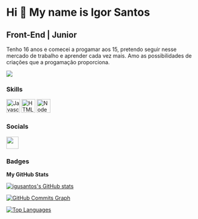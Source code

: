Hi 👋 My name is Igor Santos
==========================

Front-End | Junior
-----------------------------

Tenho 16 anos e comecei a progamar aos 15, pretendo seguir nesse mercado de trabalho e aprender cada vez mais. Amo as possibilidades de criações que a progamação proporciona.

<a href="https://www.github.com/IguSantos" target="_blank" rel="noreferrer"><img
src="https://img.shields.io/github/followers/igusantos?logo=github&style=for-the-badge&color=3382ed&labelColor=171717" /></a>

### Skills

<p align="left">
<a href="https://developer.mozilla.org/en-US/docs/Web/JavaScript" target="_blank" rel="noreferrer"><img src="https://raw.githubusercontent.com/danielcranney/readme-generator/main/public/icons/skills/javascript-colored.svg" width="36" height="36" alt="Javascript" /></a>
<a href="https://developer.mozilla.org/en-US/docs/Glossary/HTML5" target="_blank" rel="noreferrer"><img src="https://raw.githubusercontent.com/danielcranney/readme-generator/main/public/icons/skills/html5-colored.svg" width="36" height="36" alt="HTML5" /></a>
<a href="https://nodejs.org/en/" target="_blank" rel="noreferrer"><img src="https://raw.githubusercontent.com/danielcranney/readme-generator/main/public/icons/skills/nodejs-colored.svg" width="36" height="36" alt="NodeJS" /></a>
  
</p>

### Socials
</a> <a href="https://www.github.com/IguSantos" target="_blank" rel="noreferrer"><img src="https://raw.githubusercontent.com/danielcranney/readme-generator/main/public/icons/socials/github-dark.svg" width="32" height="32" /></a> 

### Badges

<b>My GitHub Stats</b>

<a href="http://www.github.com/igusantos"><img src="https://github-readme-stats-peguimasid.vercel.app/api?username=igusantos&show_icons=true&hide=&count_private=true&title_color=3382ed&text_color=ffffff&icon_color=3382ed&bg_color=171717&hide_border=true&show_icons=true" alt="igusantos's GitHub stats" /></a>


<a href="http://www.github.com/igusantos"><img src="https://github-readme-activity-graph.cyclic.app/graph?username=igusantos&bg_color=171717&color=ffffff&line=3382ed&point=ffffff&area_color=171717&area=true&hide_border=true&custom_title=GitHub%20Commits%20Graph" alt="GitHub Commits Graph" /></a>

<a href="https://github.com/IguSantos" align="left"><img src="https://github-readme-stats-igusantos.vercel.app/api/top-langs/?username=IguSantos&layout=compact&title_color=3382ed&hide=css,objective-c,html&text_color=ffffff&icon_color=3382ed&bg_color=171717&hide_border=true&locale=en&custom_title=Top%20%Languages" alt="Top Languages" /></a>
